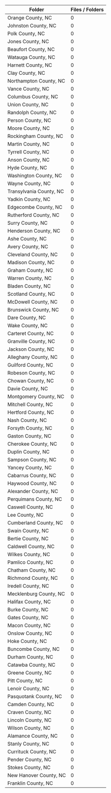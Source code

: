 | Folder                  |   Files / Folders |
|-------------------------|-------------------|
| Orange County, NC       |                 0 |
| Johnston County, NC     |                 0 |
| Polk County, NC         |                 0 |
| Jones County, NC        |                 0 |
| Beaufort County, NC     |                 0 |
| Watauga County, NC      |                 0 |
| Harnett County, NC      |                 0 |
| Clay County, NC         |                 0 |
| Northampton County, NC  |                 0 |
| Vance County, NC        |                 0 |
| Columbus County, NC     |                 0 |
| Union County, NC        |                 0 |
| Randolph County, NC     |                 0 |
| Person County, NC       |                 0 |
| Moore County, NC        |                 0 |
| Rockingham County, NC   |                 0 |
| Martin County, NC       |                 0 |
| Tyrrell County, NC      |                 0 |
| Anson County, NC        |                 0 |
| Hyde County, NC         |                 0 |
| Washington County, NC   |                 0 |
| Wayne County, NC        |                 0 |
| Transylvania County, NC |                 0 |
| Yadkin County, NC       |                 0 |
| Edgecombe County, NC    |                 0 |
| Rutherford County, NC   |                 0 |
| Surry County, NC        |                 0 |
| Henderson County, NC    |                 0 |
| Ashe County, NC         |                 0 |
| Avery County, NC        |                 0 |
| Cleveland County, NC    |                 0 |
| Madison County, NC      |                 0 |
| Graham County, NC       |                 0 |
| Warren County, NC       |                 0 |
| Bladen County, NC       |                 0 |
| Scotland County, NC     |                 0 |
| McDowell County, NC     |                 0 |
| Brunswick County, NC    |                 0 |
| Dare County, NC         |                 0 |
| Wake County, NC         |                 0 |
| Carteret County, NC     |                 0 |
| Granville County, NC    |                 0 |
| Jackson County, NC      |                 0 |
| Alleghany County, NC    |                 0 |
| Guilford County, NC     |                 0 |
| Robeson County, NC      |                 0 |
| Chowan County, NC       |                 0 |
| Davie County, NC        |                 0 |
| Montgomery County, NC   |                 0 |
| Mitchell County, NC     |                 0 |
| Hertford County, NC     |                 0 |
| Nash County, NC         |                 0 |
| Forsyth County, NC      |                 0 |
| Gaston County, NC       |                 0 |
| Cherokee County, NC     |                 0 |
| Duplin County, NC       |                 0 |
| Sampson County, NC      |                 0 |
| Yancey County, NC       |                 0 |
| Cabarrus County, NC     |                 0 |
| Haywood County, NC      |                 0 |
| Alexander County, NC    |                 0 |
| Perquimans County, NC   |                 0 |
| Caswell County, NC      |                 0 |
| Lee County, NC          |                 0 |
| Cumberland County, NC   |                 0 |
| Swain County, NC        |                 0 |
| Bertie County, NC       |                 0 |
| Caldwell County, NC     |                 0 |
| Wilkes County, NC       |                 0 |
| Pamlico County, NC      |                 0 |
| Chatham County, NC      |                 0 |
| Richmond County, NC     |                 0 |
| Iredell County, NC      |                 0 |
| Mecklenburg County, NC  |                 0 |
| Halifax County, NC      |                 0 |
| Burke County, NC        |                 0 |
| Gates County, NC        |                 0 |
| Macon County, NC        |                 0 |
| Onslow County, NC       |                 0 |
| Hoke County, NC         |                 0 |
| Buncombe County, NC     |                 0 |
| Durham County, NC       |                 0 |
| Catawba County, NC      |                 0 |
| Greene County, NC       |                 0 |
| Pitt County, NC         |                 0 |
| Lenoir County, NC       |                 0 |
| Pasquotank County, NC   |                 0 |
| Camden County, NC       |                 0 |
| Craven County, NC       |                 0 |
| Lincoln County, NC      |                 0 |
| Wilson County, NC       |                 0 |
| Alamance County, NC     |                 0 |
| Stanly County, NC       |                 0 |
| Currituck County, NC    |                 0 |
| Pender County, NC       |                 0 |
| Stokes County, NC       |                 0 |
| New Hanover County, NC  |                 0 |
| Franklin County, NC     |                 0 |